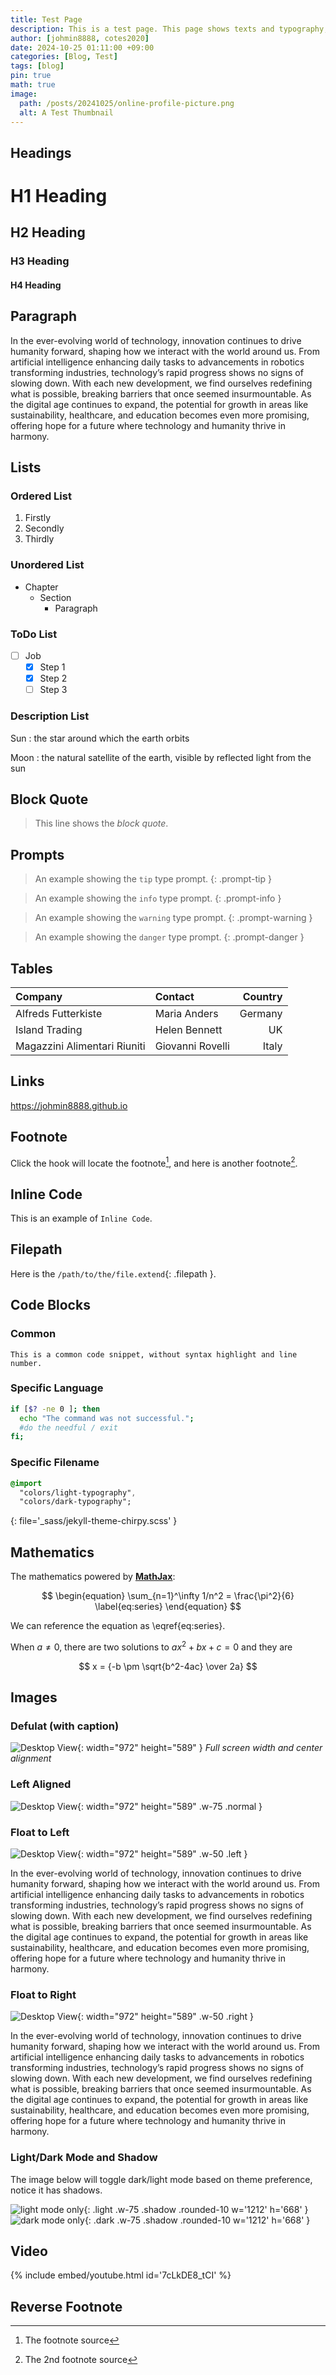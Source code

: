 ```yaml
---
title: Test Page
description: This is a test page. This page shows texts and typography, copied from the original source.
author: [johmin8888, cotes2020]
date: 2024-10-25 01:11:00 +09:00
categories: [Blog, Test]
tags: [blog]
pin: true
math: true
image:
  path: /posts/20241025/online-profile-picture.png
  alt: A Test Thumbnail
---
```


## Headings

# H1 Heading

## H2 Heading

### H3 Heading

#### H4 Heading


## Paragraph

In the ever-evolving world of technology, innovation continues to drive humanity forward, shaping how we interact with the world around us. From artificial intelligence enhancing daily tasks to advancements in robotics transforming industries, technology’s rapid progress shows no signs of slowing down. With each new development, we find ourselves redefining what is possible, breaking barriers that once seemed insurmountable. As the digital age continues to expand, the potential for growth in areas like sustainability, healthcare, and education becomes even more promising, offering hope for a future where technology and humanity thrive in harmony.


## Lists

### Ordered List

1. Firstly
2. Secondly
3. Thirdly

### Unordered List

- Chapter
  - Section
    - Paragraph

### ToDo List

- [ ] Job
  - [x] Step 1
  - [X] Step 2
  - [ ] Step 3

### Description List

Sun
: the star around which the earth orbits

Moon
: the natural satellite of the earth, visible by reflected light from the sun


## Block Quote

> This line shows the _block quote_.


## Prompts

> An example showing the `tip` type prompt.
{: .prompt-tip }

> An example showing the `info` type prompt.
{: .prompt-info }

> An example showing the `warning` type prompt.
{: .prompt-warning }

> An example showing the `danger` type prompt.
{: .prompt-danger }


## Tables

| Company                      | Contact          | Country |
| :--------------------------- | :--------------- | ------: |
| Alfreds Futterkiste          | Maria Anders     | Germany |
| Island Trading               | Helen Bennett    |      UK |
| Magazzini Alimentari Riuniti | Giovanni Rovelli |   Italy |


## Links

<https://johmin8888.github.io>


## Footnote

Click the hook will locate the footnote[^fn-nth-1], and here is another footnote[^fn-nth-2].


## Inline Code

This is an example of `Inline Code`.


## Filepath

Here is the `/path/to/the/file.extend`{: .filepath }.


## Code Blocks

### Common

```text
This is a common code snippet, without syntax highlight and line number.
```

### Specific Language

```bash
if [$? -ne 0 ]; then
  echo "The command was not successful.";
  #do the needful / exit
fi;
```

### Specific Filename

```sass
@import
  "colors/light-typography",
  "colors/dark-typography";
```
{: file='_sass/jekyll-theme-chirpy.scss' }


## Mathematics

The mathematics powered by [**MathJax**](https://www.mathjax.org/):

$$
\begin{equation}
  \sum_{n=1}^\infty 1/n^2 = \frac{\pi^2}{6}
  \label{eq:series}
\end{equation}
$$

We can reference the equation as \eqref{eq:series}.

When $a \ne 0$, there are two solutions to $ax^2 + bx + c = 0$ and they are

$$ x = {-b \pm \sqrt{b^2-4ac} \over 2a} $$


## Images

### Defulat (with caption)

![Desktop View](/posts/20241025/online-profile-picture.png){: width="972" height="589" }
_Full screen width and center alignment_

### Left Aligned

![Desktop View](/posts/20241025/online-profile-picture.png){: width="972" height="589" .w-75 .normal }

### Float to Left

![Desktop View](/posts/20241025/online-profile-picture.png){: width="972" height="589" .w-50 .left }

In the ever-evolving world of technology, innovation continues to drive humanity forward, shaping how we interact with the world around us. From artificial intelligence enhancing daily tasks to advancements in robotics transforming industries, technology’s rapid progress shows no signs of slowing down. With each new development, we find ourselves redefining what is possible, breaking barriers that once seemed insurmountable. As the digital age continues to expand, the potential for growth in areas like sustainability, healthcare, and education becomes even more promising, offering hope for a future where technology and humanity thrive in harmony.

### Float to Right

![Desktop View](/posts/20241025/online-profile-picture.png){: width="972" height="589" .w-50 .right }

In the ever-evolving world of technology, innovation continues to drive humanity forward, shaping how we interact with the world around us. From artificial intelligence enhancing daily tasks to advancements in robotics transforming industries, technology’s rapid progress shows no signs of slowing down. With each new development, we find ourselves redefining what is possible, breaking barriers that once seemed insurmountable. As the digital age continues to expand, the potential for growth in areas like sustainability, healthcare, and education becomes even more promising, offering hope for a future where technology and humanity thrive in harmony.

### Light/Dark Mode and Shadow

The image below will toggle dark/light mode based on theme preference, notice it has shadows.

![light mode only](/posts/20241025/online-profile-picture-lightmode.png){: .light .w-75 .shadow .rounded-10 w='1212' h='668' }
![dark mode only](/posts/20241025/online-profile-picture-darkmode.png){: .dark .w-75 .shadow .rounded-10 w='1212' h='668' }


## Video

{% include embed/youtube.html id='7cLkDE8_tCI' %}


## Reverse Footnote

[^fn-nth-1]: The footnote source
[^fn-nth-2]: The 2nd footnote source
